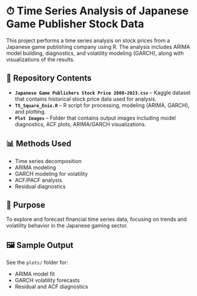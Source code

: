 # ⏱ Time Series Analysis of Japanese Game Publisher Stock Data

This project performs a time series analysis on stock prices from a Japanese game publishing company using R. 
The analysis includes ARIMA model building, diagnostics, and volatility modeling (GARCH), along with visualizations of the results.

## 📁 Repository Contents

- **`Japanese Game Publishers Stock Price 2000-2023.csv`** – Kaggle dataset that contains historical stock price data used for analysis.
- **`TS_Square_Enix.R`** – R script for processing, modeling (ARIMA, GARCH), and plotting.
- **`Plot Images`** – Folder that contains output images including model diagnostics, ACF plots, ARIMA/GARCH visualizations.

## 📊 Methods Used

- Time series decomposition
- ARIMA modeling
- GARCH modeling for volatility
- ACF/PACF analysis
- Residual diagnostics

## 📌 Purpose

To explore and forecast financial time series data, focusing on trends and volatility behavior in the Japanese gaming sector.

## 🖼️ Sample Output

See the `plots/` folder for:
- ARIMA model fit
- GARCH volatility forecasts
- Residual and ACF diagnostics
